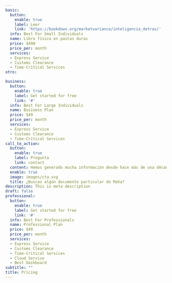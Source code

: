 ```yaml
---
basic:
  button:
    enable: true
    label: Leer
    link: 'https://bookdown.org/marketvariance/inteligencia_detras/'
  info: Best For Small Individuals
  name: Libro físico en pastas duras
  price: $490
  price_per: month
  services:
  - Express Service
  - Customs Clearance
  - Time-Critical Services
otro: 

business:
  button:
    enable: true
    label: Get started for free
    link: '#'
  info: Best For Large Individuals
  name: Business Plan
  price: $49
  price_per: month
  services:
  - Express Service
  - Customs Clearance
  - Time-Critical Services
call_to_action:
  button:
    enable: true
    label: Pregunta
    link: contact
  content: Hemos generado mucha información desde hace más de una década, incluyendo artículos de nuestro blog. Si buscas alguno de ellos en particular, pregunta y con gusto te lo enviamos.
  enable: true
  image: images/cta.svg
  title: ¿Buscas algún documento particular de MaVa?
description: This is meta description
draft: false
professional:
  button:
    enable: true
    label: Get started for free
    link: '#'
  info: Best For Professionals
  name: Professional Plan
  price: $49
  price_per: month
  services:
  - Express Service
  - Customs Clearance
  - Time-Critical Services
  - Cloud Service
  - Best Dashboard
subtitle: ""
title: Pricing
---
```

